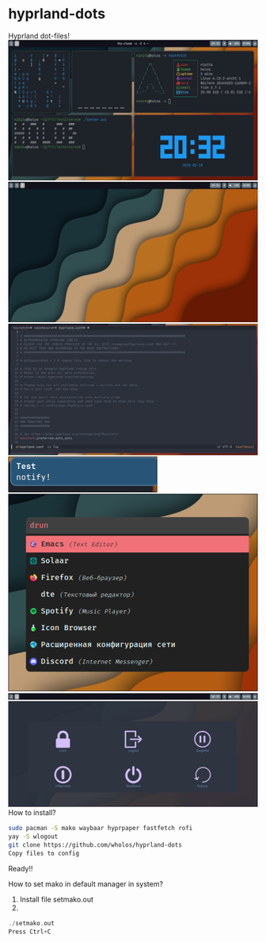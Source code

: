 # hyprland-dots
Hyprland dot-files!
![1 Image](https://github.com/wholos/hyprland-dots/blob/main/stol.png)
![2 Image](https://github.com/wholos/hyprland-dots/blob/main/stolx2.png)
![3 Image](https://github.com/wholos/hyprland-dots/blob/main/emacs.png)
![4 Image](https://github.com/wholos/hyprland-dots/blob/main/notify.png)
![5 Image](https://github.com/wholos/hyprland-dots/blob/main/rofi.png)
![6 Image](https://github.com/wholos/hyprland-dots/blob/main/waybar.png)
![7 Image](https://github.com/wholos/hyprland-dots/blob/main/wlogout.png)
How to install?
``` bash
sudo pacman -S mako waybaar hyprpaper fastfetch rofi
yay -S wlogout
git clone https://github.com/wholos/hyprland-dots
Copy files to config
```
Ready!!

How to set mako in default manager in system?

1. Install file setmako.out
2.
``` cpp
./setmako.out
Press Ctrl+C
```
